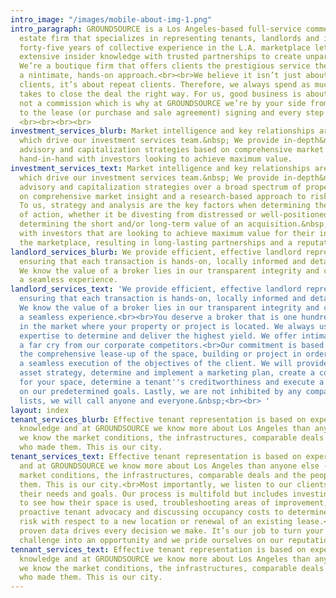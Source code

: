 ```yaml
---
intro_image: "/images/mobile-about-img-1.png"
intro_paragraph: GROUNDSOURCE is a Los Angeles-based full-service commercial real
  estate firm that specializes in representing tenants, landlords and investors. Our
  forty-five years of collective experience in the L.A. marketplace lets us combine
  extensive insider knowledge with trusted partnerships to create unparalleled value.
  We’re a boutique firm that offers clients the prestigious service they deserve with
  a nintimate, hands-on approach.<br><br>We believe it isn’t just about satisfied
  clients, it’s about repeat clients. Therefore, we always spend as much time as it
  takes to close the deal the right way. For us, good business is about a connection,
  not a commission which is why at GROUNDSOURCE we’re by your side from the fact-finding
  to the lease (or purchase and sale agreement) signing and every step along the way.
  <br><br><br><br>
investment_services_blurb: Market intelligence and key relationships are the catalysts
  which drive our investment services team.&nbsp; We provide in-depth&nbsp;&nbsp;investment
  advisory and capitalization strategies based on comprehensive market insight, working
  hand-in-hand with investors looking to achieve maximum value.
investment_services_text: Market intelligence and key relationships are the catalysts
  which drive our investment services team.&nbsp; We provide in-depth&nbsp;&nbsp;investment
  advisory and capitalization strategies over a broad spectrum of property types based
  on comprehensive market insight and a research-based approach to risk mitigation.&nbsp;
  To us, strategy and analysis are the key factors when determining the best course
  of action, whether it be divesting from distressed or well-positioned assets, or
  determining the short and/or long-term value of an acquisition.&nbsp; We work hand-in-hand
  with investors that are looking to achieve maximum value for their interests in
  the marketplace, resulting in long-lasting partnerships and a reputation of trust.
landlord_services_blurb: We provide efficient, effective landlord representation,
  ensuring that each transaction is hands-on, locally informed and detail-oriented.
  We know the value of a broker lies in our transparent integrity and commitment to
  a seamless experience.
landlord_services_text: 'We provide efficient, effective landlord representation,
  ensuring that each transaction is hands-on, locally informed and detail-oriented.
  We know the value of a broker lies in our transparent integrity and commitment to
  a seamless experience.<br><br>You deserve a broker that is one hundred percent invested
  in the market where your property or project is located. We always use neighborhood
  expertise to determine and deliver the highest yield. We offer intimate accessibility,
  a far cry from our corporate competitors.<br>Our commitment is based on addressing
  the comprehensive lease-up of the space, building or project in order to ensure
  a seamless execution of the objectives of the client. We will provide a proactive
  asset strategy, determine and implement a marketing plan, create a competitive environment
  for your space, determine a tenant''s creditworthiness and execute a lease based
  on our predetermined goals. Lastly, we are not inhibited by any company do not call
  lists, we will call anyone and everyone.&nbsp;<br><br> '
layout: index
tenant_services_blurb: Effective tenant representation is based on experience and
  knowledge and at GROUNDSOURCE we know more about Los Angeles than anyone else --
  we know the market conditions, the infrastructures, comparable deals and the people
  who made them. This is our city.
tenant_services_text: Effective tenant representation is based on experience and knowledge
  and at GROUNDSOURCE we know more about Los Angeles than anyone else -- we know the
  market conditions, the infrastructures, comparable deals and the people who made
  them. This is our city.<br>Most importantly, we listen to our clients. We understand
  their needs and goals. Our process is multifold but includes investing the time
  to see how their space is used, troubleshooting areas of improvement,&nbsp;&nbsp;promoting
  proactive tenant advocacy and discussing occupancy costs to determine how to mitigate
  risk with respect to a new location or renewal of an existing lease.<br>At GROUNDSOURCE
  proven data drives every decision we make. It’s our job to turn your real estate
  challenge into an opportunity and we pride ourselves on our reputation of success.
tennant_services_text: Effective tenant representation is based on experience and
  knowledge and at GROUNDSOURCE we know more about Los Angeles than anyone else --
  we know the market conditions, the infrastructures, comparable deals and the people
  who made them. This is our city.
---
```



